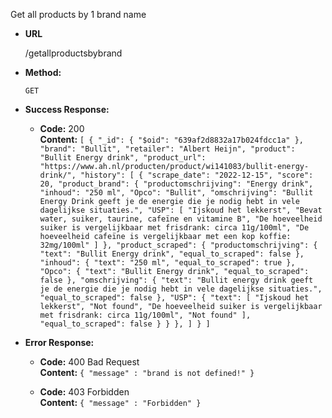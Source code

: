 Get all products by 1 brand name
  
* **URL**

  /getallproductsbybrand

* **Method:**
 
  `GET`

* **Success Response:**

  * **Code:** 200 <br />
    **Content:** `
[
  {
    "_id": {
      "$oid": "639af2d8832a17b024fdcc1a"
    },
    "brand": "Bullit",
    "retailer": "Albert Heijn",
    "product": "Bullit Energy drink",
    "product_url": "https://www.ah.nl/producten/product/wi141083/bullit-energy-drink/",
    "history": [
      {
        "scrape_date": "2022-12-15",
        "score": 20,
        "product_brand": {
          "productomschrijving": "Energy drink",
          "inhoud": "250 ml",
          "Opco": "Bullit",
          "omschrijving": "Bullit Energy Drink geeft je de energie die je nodig hebt in vele dagelijkse situaties.",
          "USP": [
            "Ijskoud het lekkerst",
            "Bevat water, suiker, taurine, cafeïne en vitamine B",
            "De hoeveelheid suiker is vergelijkbaar met frisdrank: circa 11g/100ml",
            "De hoeveelheid cafeïne is vergelijkbaar met een kop koffie: 32mg/100ml"
          ]
        },
        "product_scraped": {
          "productomschrijving": {
            "text": "Bullit Energy drink",
            "equal_to_scraped": false
          },
          "inhoud": {
            "text": "250 ml",
            "equal_to_scraped": true
          },
          "Opco": {
            "text": "Bullit Energy drink",
            "equal_to_scraped": false
          },
          "omschrijving": {
            "text": "Bullit energy drink geeft je de energie die je nodig hebt in vele dagelijkse situaties.",
            "equal_to_scraped": false
          },
          "USP": {
            "text": [
              "Ijskoud het lekkerst",
              "Not found",
              "De hoeveelheid suiker is vergelijkbaar met frisdrank: circa 11g/100ml",
              "Not found"
            ],
            "equal_to_scraped": false
          }
        }
      },
    ]
  }
]
    `
 
* **Error Response:**
  * **Code:** 400 Bad Request <br />
    **Content:** `{ "message" : "brand is not defined!" }`
    
  * **Code:** 403 Forbidden <br />
    **Content:** `{ "message" : "Forbidden" }`
